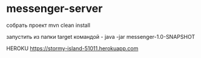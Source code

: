 # messenger-server

собрать проект mvn clean install

запустить из папки target командой - java -jar messenger-1.0-SNAPSHOT

HEROKU https://stormy-island-51011.herokuapp.com 
